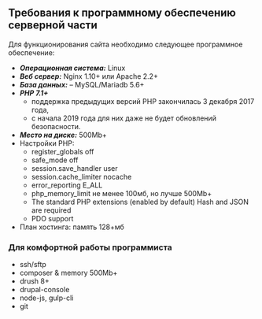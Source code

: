 ## Требования к программному обеспечению серверной части 
Для функционирования сайта необходимо следующее программное обеспечение:
*  ***Операционная система:*** Linux
* ***Веб сервер:*** Nginx 1.10+ или Apache 2.2+
* ***База данных:*** – MySQL/Mariadb 5.6+
* ***PHP 7.1+***
  - поддержка предыдущих версий PHP закончилась 3 декабря 2017 года, 
  - с начала 2019 года для них даже не будет обновлений безопасности. 
* ***Место на диске:*** 500Mb+
* Настройки PHP:
  - register_globals off
  - safe_mode off
  - session.save_handler user
  - session.cache_limiter nocache
  - error_reporting E_ALL
  - php_memory_limit не менее 100мб, но лучше 500Mb+
  - The standard PHP extensions (enabled by default) Hash and JSON are required
  - PDO support
* План хостинга: память 128+мб

### Для комфортной работы программиста
* ssh/sftp
* composer & memory 500Mb+
* drush 8+
* drupal-console
* node-js, gulp-cli
* git
